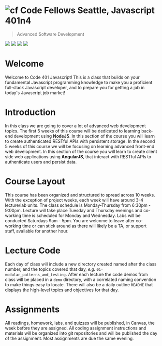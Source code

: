 ![cf](http://i.imgur.com/7v5ASc8.png) Code Fellows Seattle, Javascript 401n4
=====================================
> Advanced Software Development  

[![](https://img.shields.io/badge/canvas-401n4-red.svg)](https://canvas.instructure.com/courses/1218051)
[![](https://img.shields.io/badge/labs-401n4-green.svg)](https://github.com/codefellows-seattle-javascript-401n4)
[![](https://img.shields.io/badge/slack-401n4-blue.svg)](https://codefellows.slack.com/messages/C70PNB5SA/team/U5F993CKF/)
[![](https://img.shields.io/badge/videos-401d16-red.svg)](https://www.youtube.com/playlist?list=PLVngfM2hsbi_XxroYqDZ2AVDhatkVmFap)


# Welcome

Welcome to Code 401 Javascript! This is a class that builds on your fundamental Javascript programming knowledge to make you a proficient full-stack Javascript developer, and to prepare you for getting a job in today's Javascript job market!

# Introduction
In this class we are going to cover a lot of advanced web development topics. The first 5 weeks of this course will be dedicated to learning back-end development using **NodeJS**. In this section of the course you will learn to create authenticated RESTful APIs with persistent storage. In the second 5 weeks of this course we will be focusing on learning advanced front-end web development. In this section of the course you will learn to create client side web applications using **AngularJS**, that interact with RESTful APIs to authenticate users and persist data.

# Course Layout
This course has been organized and structured to spread across 10 weeks. With the exception of project weeks, each week will have around 3-4 lecture/lab units. The class schedule is Monday-Thursday from 6:30pm - 9:00pm. Lecture will take place Tuesday and Thursday evenings and co-working time is scheduled for Monday and Wednesday. Labs will be conducted Saturdays 9am - 5pm. You are welcome to leave after co-working time or can stick around as there will likely be a TA, or support staff, available for another hour.

# Lecture Code
Each day of class will include a new directory created named after the class number, and the topics covered that day, _e.g._ `01-modular_patterns_and_testing`.  After each lecture the code demos from class will be placed in a `demo` directory, with a correlated naming convention to make things easy to locate.  There will also be a daily outline `README` that displays the high-level topics and objectives for that day.

# Assignments
All readings, homework, labs, and quizzes will be published, in Canvas, the week before they are assigned. All coding assignment instructions and materials will be organized into git repositories and will be published the day of the assignment.  Most assignments are due the same evening.